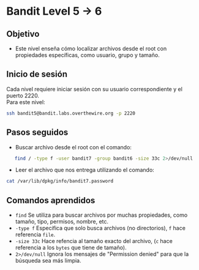 # Bandit Level 5 → 6

## Objetivo
- Este nivel enseña cómo localizar archivos desde el root con propiedades específicas, como usuario, grupo y tamaño.

## Inicio de sesión
Cada nivel requiere iniciar sesión con su usuario correspondiente y el puerto 2220.  
Para este nivel:

```bash
ssh bandit5@bandit.labs.overthewire.org -p 2220
```

## Pasos seguidos
- Buscar archivo desde el root con el comando:
 ```bash
    find / -type f -user bandit7 -group bandit6 -size 33c 2>/dev/null
```
- Leer el archivo que nos entrega utilizando el comando:
```bash
cat /var/lib/dpkg/info/bandit7.password
```

## Comandos aprendidos
- `find` Se utiliza para buscar archivos por muchas propiedades, como tamaño, tipo, permisos, nombre, etc. 
- `-type f` Especifica que solo busca archivos (no directorios), `f` hace referencia `file`.
- `-size 33c` Hace refencia al tamaño exacto del archivo, (`c` hace referencia a los `bytes` que tiene de tamaño).
- `2>/dev/null` Ignora los mensajes de "Permission denied" para que la búsqueda sea más limpia.

